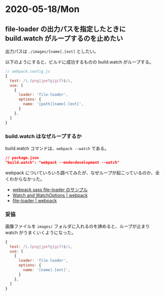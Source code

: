# 2020-05-18/Mon

## file-loader の出力パスを指定したときに build.watch がループするのを止めたい

出力パスは `./images/[name].[ext]` としたい。

以下のようにすると、ビルドに成功するものの build.watch がループする。

```js
// webpack.config.js
{
  test: /\.(png|jpe?g|gif)$/i,
  use: [
    {
      loader: 'file-loader',
      options: {
        name: '[path][name].[ext]',
      }
    },
  ]
}
```

### build.watch はなぜループするか

build.watch コマンドは、`webpack --watch` である。

```json
// package.json
"build.watch": "webpack --mode=development --watch"
```

webpack についていろいろ調べてみたが、なぜループが起こっているのか、全くわからなかった。

- [webpack sass file-loader のサンプル](https://github.com/ics-creative/170330_webpack/tree/master/tutorial-sass-image-file)
- [Watch and WatchOptions | webpack](https://webpack.js.org/configuration/watch/)
- [file-loader | webpack](https://webpack.js.org/loaders/file-loader/)

### 妥協

画像ファイルを `images/` フォルダに入れるのを諦めると、ループが止まり watch がうまくいくようになった。

```js
{
  test: /\.(png|jpe?g|gif)$/i,
  use: [
    {
      loader: 'file-loader',
      options: {
        name: '[name].[ext]',
      }
    },
  ]
}
```
